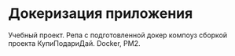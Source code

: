 # Докеризация приложения

Учебный проект. Репа с подготовленной докер компоуз сборкой проекта КупиПодариДай. Docker, PM2.
